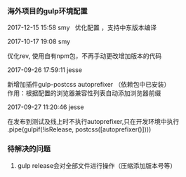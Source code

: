 ### 海外项目的gulp环境配置

2017-12-15 15:58 smy
 
优化配置 ，支持中东版本编译

2017-10-17 19:08 smy

优化rev, 使用自有npm包，不再手动更改增加版本的代码

2017-09-26 17:59:11 jesse  

新增加插件gulp-postcss autoprefixer  （依赖包中已安装）  
作用：根据配置的浏览器兼容性列表自动添加浏览器前缀

2017-09-27 11:20:46 jesse

在发布到测试及线上时不执行autoprefixer,只在开发环境中执行  
.pipe(gulpif(!isRelease, postcss([autoprefixer()])))

### 待解决的问题
1. gulp release会对全部文件进行操作（压缩添加版本号等）
